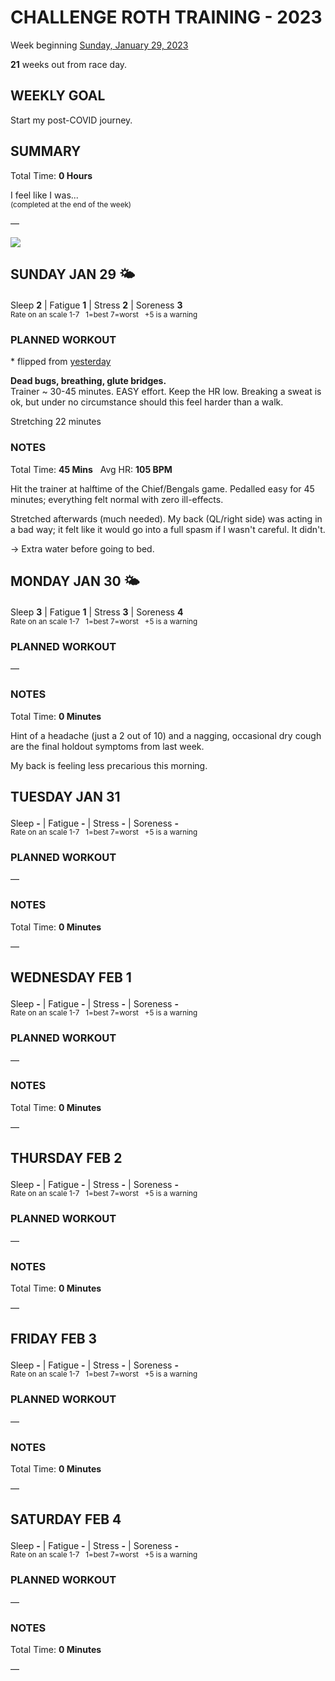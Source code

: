 # CHALLENGE ROTH TRAINING - 2023
Week beginning [Sunday, January 29, 2023](javascript:flick('sun');)

**21** weeks out from race day.

## WEEKLY GOAL
Start my post-COVID journey.

## SUMMARY
Total Time: **0 Hours**

I feel like I was...
<br /><sup>(completed at the end of the week)</sup>

&mdash;

![](/assets/jpg/II-9x550.jpeg)

## SUNDAY JAN 29 🌤
Sleep **2** | Fatigue **1** | Stress **2** | Soreness **3**
<sup><br />Rate on an scale 1-7 &nbsp; 1=best 7=worst &nbsp; +5 is a warning</sup>

### PLANNED WORKOUT
&midast; flipped from [yesterday](challenge2023-22weeksout?sat)

**Dead bugs, breathing, glute bridges.**  
Trainer ~ 30-45 minutes. EASY effort. Keep the HR low. 
Breaking a sweat is ok, but under no circumstance should this feel harder than a walk.

Stretching 22 minutes

### NOTES
Total Time: **45 Mins** &nbsp; Avg HR: **105 BPM**

Hit the trainer at halftime of the Chief/Bengals game.  Pedalled easy for 45 minutes; everything felt normal with zero ill-effects.

Stretched afterwards (much needed).  My back (QL/right side) was acting in a bad way; it felt like it would go into a full spasm if I wasn't careful.   It didn't.

&rarr; Extra water before going to bed.

<!---->
## MONDAY JAN 30 🌤
Sleep **3** | Fatigue **1** | Stress **3** | Soreness **4**
<sup><br />Rate on an scale 1-7 &nbsp; 1=best 7=worst &nbsp; +5 is a warning</sup>

### PLANNED WORKOUT
&mdash;  

### NOTES
Total Time: **0 Minutes**

Hint of a headache (just a 2 out of 10) and a nagging, occasional dry cough are the final holdout symptoms from last week.

My back is feeling less precarious this morning.

<!---->
## TUESDAY JAN 31
Sleep **-** | Fatigue **-** | Stress **-** | Soreness **-**
<sup><br />Rate on an scale 1-7 &nbsp; 1=best 7=worst &nbsp; +5 is a warning</sup>

### PLANNED WORKOUT
&mdash;  

### NOTES
Total Time: **0 Minutes**

&mdash;  

<!---->
## WEDNESDAY FEB 1
Sleep **-** | Fatigue **-** | Stress **-** | Soreness **-**
<sup><br />Rate on an scale 1-7 &nbsp; 1=best 7=worst &nbsp; +5 is a warning</sup>

### PLANNED WORKOUT
&mdash;  

### NOTES
Total Time: **0 Minutes**

&mdash;  

<!---->
## THURSDAY FEB 2
Sleep **-** | Fatigue **-** | Stress **-** | Soreness **-**
<sup><br />Rate on an scale 1-7 &nbsp; 1=best 7=worst &nbsp; +5 is a warning</sup>

### PLANNED WORKOUT
&mdash;  

### NOTES
Total Time: **0 Minutes**

&mdash;  

<!---->
## FRIDAY FEB 3
Sleep **-** | Fatigue **-** | Stress **-** | Soreness **-**
<sup><br />Rate on an scale 1-7 &nbsp; 1=best 7=worst &nbsp; +5 is a warning</sup>

### PLANNED WORKOUT
&mdash;  

### NOTES
Total Time: **0 Minutes**

&mdash;  

<!---->
## SATURDAY FEB 4
Sleep **-** | Fatigue **-** | Stress **-** | Soreness **-**
<sup><br />Rate on an scale 1-7 &nbsp; 1=best 7=worst &nbsp; +5 is a warning</sup>

### PLANNED WORKOUT
&mdash;  

### NOTES
Total Time: **0 Minutes**

&mdash;  
